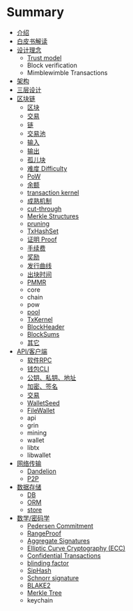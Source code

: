 # Summary

* [介绍](README.md)
* [白皮书解读](bai-pi-shu-jie-du.md)
* [设计理念](she-ji-li-nian.md)
  * [Trust model](she-ji-li-nian/trust-model.md)
  * Block verification
  * Mimblewimble Transactions
* [架构](jia-gou.md)
* [三层设计](san-ceng-she-ji.md)
* [区块链](chapter1.md)
  * [区块](chapter1/xxx.md)
  * [交易](chapter1/jiao-yi.md)
  * [链](chapter1/lian.md)
  * [交易池](chapter1/jiao-yi-chi.md)
  * [输入](chapter1/shu-ru.md)
  * [输出](chapter1/shu-chu.md)
  * [孤儿块](chapter1/gu-er-kuai.md)
  * [难度 Difficulty](chapter1/nan-du.md)
  * [PoW](chapter1/pow.md)
  * [余额](chapter1/yu-e.md)
  * [transaction kernel](chapter1/transaction-kernel.md)
  * [成熟机制](chapter1/cheng-shu-ji-zhi.md)
  * [cut-through](chapter1/cut-through.md)
  * [Merkle Structures](chapter1/merkle-structures.md)
  * [pruning](chapter1/pruning.md)
  * [TxHashSet](chapter1/txhashset.md)
  * [证明 Proof](chapter1/zheng-ming-proof.md)
  * [手续费](chapter1/shou-xu-fei.md)
  * [奖励](chapter1/jiang-li.md)
  * [发行曲线](chapter1/fa-xing-qu-xian.md)
  * [出块时间](chapter1/chu-kuai-shi-jian.md)
  * [PMMR](chapter1/pmmr.md)
  * core
  * chain
  * pow
  * [pool](chapter1/pool.md)
  * [TxKernel](chapter1/txkernel.md)
  * [BlockHeader](chapter1/blockheader.md)
  * [BlockSums](chapter1/blocksums.md)
  * [其它](chapter1/qi-ta.md)
* [API/客户端](api3001-ke-hu-duan.md)
  * [软件RPC](api3001-ke-hu-duan/ruan-jian-rpc.md)
  * [钱包CLI](api3001-ke-hu-duan/qian-bao-cli.md)
  * [公钥、私钥、地址](api3001-ke-hu-duan/gong-yao-3001-si-yao-3001-di-zhi.md)
  * [加密、签名](api3001-ke-hu-duan/jia-mi-3001-qian-ming.md)
  * [交易](api3001-ke-hu-duan/jiao-yi.md)
  * [WalletSeed](api3001-ke-hu-duan/walletseed.md)
  * [FileWallet](api3001-ke-hu-duan/filewallet.md)
  * api
  * grin
  * mining
  * wallet
  * libtx
  * libwallet
* [网络传输](wang-luo-chuan-shu.md)
  * [Dandelion](wang-luo-chuan-shu/dandelion.md)
  * [P2P](wang-luo-chuan-shu/p2p.md)
* [数据存储](shu-ju-cun-chu.md)
  * [DB](shu-ju-cun-chu/db.md)
  * [ORM](shu-ju-cun-chu/orm.md)
  * [store](shu-ju-cun-chu/store.md)
* [数学/密码学](shu-xue-3001-mi-ma-xue.md)
  * [Pedersen Commitment](shu-xue-3001-mi-ma-xue/pedersen-commitment.md)
  * [RangeProof](shu-xue-3001-mi-ma-xue/rangeproof.md)
  * [Aggregate Signatures](shu-xue-3001-mi-ma-xue/aggregate-signatures.md)
  * [Elliptic Curve Cryptography \(ECC\)](shu-xue-3001-mi-ma-xue/elliptic-curve-cryptography-ecc.md)
  * [Confidential Transactions](shu-xue-3001-mi-ma-xue/confidential-transactions.md)
  * [blinding factor](shu-xue-3001-mi-ma-xue/blinding-factor.md)
  * [SipHash](shu-xue-3001-mi-ma-xue/siphash.md)
  * [Schnorr signature](shu-xue-3001-mi-ma-xue/schnorr-signature.md)
  * [BLAKE2](shu-xue-3001-mi-ma-xue/blake2.md)
  * [Merkle Tree](shu-xue-3001-mi-ma-xue/merkle-tree.md)
  * keychain

